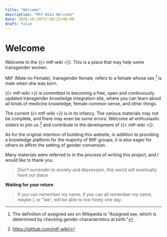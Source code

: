 ```yaml
---
title: "Welcome"
description: "MtF Wiki Welcome"
date: 2020-10-29T17:09:21+08:00
draft: false
---
```


# Welcome

Welcome to the {{< mtf-wiki >}}. This is a place that may help some transgender women.

MtF (Male-to-Female), transgender female, refers to a female whose sex [^1] is male when she was born.

{{< mtf-wiki >}} is committed to becoming a free, open and continuously updated transgender knowledge integration site, where you can learn about all kinds of medicine knowledge, female common sense, and other things.

The current {{< mtf-wiki >}} is in its infancy. The various materials may not be complete, and there may even be some errors. Welcome all enthusiastic sisters to join us [^2] and contribute to the development of {{< mtf-wiki >}}.

As for the original intention of building this website, in addition to providing a knowledge platform for the majority of MtF groups, it is also eager for others to affirm the setting of gender conversion.

Many materials were referred to in the process of writing this project, and I would like to thank you.

> Don't surrender to anxiety and depression, this world will eventually have our place

**Waiting for your return**

> If you can remember my name, if you can all remember my name, maybe I, or "we", will be able to live freely one day.

[^1]: The definition of assigned sex on Wikipedia is "Assigned sex, which is determined by checking gender characteristics at birth."

[^2]: https://github.com/mtf-wiki/
